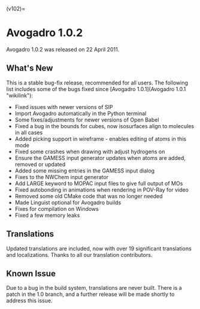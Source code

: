 (v102)=

# Avogadro 1.0.2

Avogadro 1.0.2 was released on 22 April 2011.

What's New
----------

This is a stable bug-fix release, recommended for all users. The following list includes some of the bugs fixed since [Avogadro 1.0.1](Avogadro 1.0.1 "wikilink"):

-   Fixed issues with newer versions of SIP
-   Import Avogadro automatically in the Python terminal
-   Some fixes/adjustments for newer versions of Open Babel
-   Fixed a bug in the bounds for cubes, now isosurfaces align to molecules in all cases
-   Added picking support in wireframe - enables editing of atoms in this mode
-   Fixed some crashes when drawing with adjust hydrogens on
-   Ensure the GAMESS input generator updates when atoms are added, removed or updated
-   Added some missing entries in the GAMESS input dialog
-   Fixes to the NWChem input generator
-   Add LARGE keyword to MOPAC input files to give full output of MOs
-   Fixed autobonding in animations when rendering in POV-Ray for video
-   Removed some old CMake code that was no longer needed
-   Made Linguist optional for Avogadro builds
-   Fixes for compilation on Windows
-   Fixed a few memory leaks

Translations
------------

Updated translations are included, now with over 19 significant translations and localizations. Thanks to all our translation contributors.

Known Issue
-----------

Due to a bug in the build system, translations are never built. There is a patch in the 1.0 branch, and a further release will be made shortly to address this issue.
